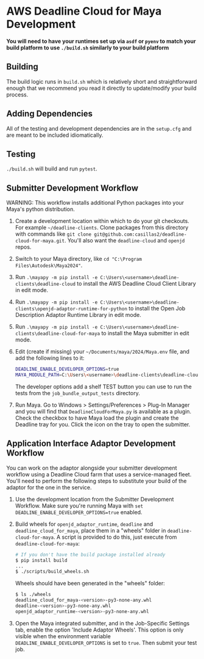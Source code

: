 # AWS Deadline Cloud for Maya Development

**You will need to have your runtimes set up via `asdf` or `pyenv` to match your build platform to
use `./build.sh` similarly to your build platform**

## Building

The build logic runs in `build.sh` which is relatively short
and straightforward enough that we recommend you read it directly to update/modify your build process.

## Adding Dependencies

All of the testing and development dependencies are in the `setup.cfg` and are meant to be included idiomatically.

## Testing

`./build.sh` will build and run `pytest`.

## Submitter Development Workflow

WARNING: This workflow installs additional Python packages into your Maya's python distribution.

1. Create a development location within which to do your git checkouts. For example `~/deadline-clients`. Clone packages from this directory with commands like `git clone git@github.com:casillas2/deadline-cloud-for-maya.git`. You'll also want the `deadline-cloud` and `openjd` repos.
2. Switch to your Maya directory, like `cd "C:\Program Files\Autodesk\Maya2024"`.
3. Run `.\mayapy -m pip install -e C:\Users\<username>\deadline-clients\deadline-cloud` to install the AWS Deadline Cloud Client Library in edit mode.
4. Run `.\mayapy -m pip install -e C:\Users\<username>\deadline-clients\openjd-adaptor-runtime-for-python` to install the Open Job Description Adaptor Runtime Library in edit mode.
5. Run `.\mayapy -m pip install -e C:\Users\<username>\deadline-clients\deadline-cloud-for-maya` to install the Maya submitter in edit mode.
6. Edit (create if missing) your `~/Documents/maya/2024/Maya.env` file, and add the following lines to it:

   ```bash
   DEADLINE_ENABLE_DEVELOPER_OPTIONS=true
   MAYA_MODULE_PATH=C:\Users\<username>\deadline-clients\deadline-cloud-for-maya\maya_submitter_plugin
   ```

   The developer options add a shelf TEST button you can use to run the tests from the `job_bundle_output_tests` directory.
7. Run Maya. Go to Windows > Settings/Preferences > Plug-In Manager and you will find that `DeadlineCloudForMaya.py` is available as a plugin. Check the checkbox to have Maya load the plugin and create the Deadline tray for you. Click the icon on the tray to open the submitter.

## Application Interface Adaptor Development Workflow

You can work on the adaptor alongside your submitter development workflow using a Deadline Cloud
farm that uses a service-managed fleet. You'll need to perform the following steps to substitute
your build of the adaptor for the one in the service.

1. Use the development location from the Submitter Development Workflow. Make sure you're running Maya with `set DEADLINE_ENABLE_DEVELOPER_OPTIONS=true` enabled.
2. Build wheels for `openjd_adaptor_runtime`, `deadline` and `deadline_cloud_for_maya`, place them in a "wheels" folder in `deadline-cloud-for-maya`. A script is provided to do this, just execute from `deadline-cloud-for-maya`:

   ```bash
   # If you don't have the build package installed already
   $ pip install build
   ...
   $ ./scripts/build_wheels.sh
   ```

   Wheels should have been generated in the "wheels" folder:

   ```bash
   $ ls ./wheels
   deadline_cloud_for_maya-<version>-py3-none-any.whl
   deadline-<version>-py3-none-any.whl
   openjd_adaptor_runtime-<version>-py3-none-any.whl
   ```

3. Open the Maya integrated submitter, and in the Job-Specific Settings tab, enable the option 'Include Adaptor Wheels'. This option is only visible when the environment variable `DEADLINE_ENABLE_DEVELOPER_OPTIONS` is set to `true`. Then submit your test job.
